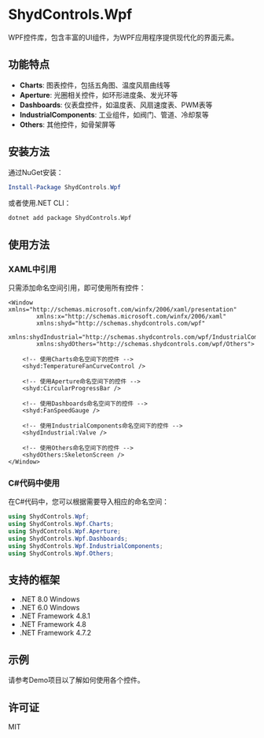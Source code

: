 # ShydControls.Wpf

WPF控件库，包含丰富的UI组件，为WPF应用程序提供现代化的界面元素。

## 功能特点

- **Charts**: 图表控件，包括五角图、温度风扇曲线等
- **Aperture**: 光圈相关控件，如环形进度条、发光环等
- **Dashboards**: 仪表盘控件，如温度表、风扇速度表、PWM表等
- **IndustrialComponents**: 工业组件，如阀门、管道、冷却泵等
- **Others**: 其他控件，如骨架屏等

## 安装方法

通过NuGet安装：

```powershell
Install-Package ShydControls.Wpf
```

或者使用.NET CLI：

```bash
dotnet add package ShydControls.Wpf
```

## 使用方法

### XAML中引用

只需添加命名空间引用，即可使用所有控件：

```xaml
<Window xmlns="http://schemas.microsoft.com/winfx/2006/xaml/presentation"
        xmlns:x="http://schemas.microsoft.com/winfx/2006/xaml"
        xmlns:shyd="http://schemas.shydcontrols.com/wpf"
        xmlns:shydIndustrial="http://schemas.shydcontrols.com/wpf/IndustrialComponents"
        xmlns:shydOthers="http://schemas.shydcontrols.com/wpf/Others">       
        
    <!-- 使用Charts命名空间下的控件 -->
    <shyd:TemperatureFanCurveControl />
    
    <!-- 使用Aperture命名空间下的控件 -->
    <shyd:CircularProgressBar />
    
    <!-- 使用Dashboards命名空间下的控件 -->
    <shyd:FanSpeedGauge />
    
    <!-- 使用IndustrialComponents命名空间下的控件 -->
    <shydIndustrial:Valve />
    
    <!-- 使用Others命名空间下的控件 -->
    <shydOthers:SkeletonScreen />
</Window>
```

### C#代码中使用

在C#代码中，您可以根据需要导入相应的命名空间：

```csharp
using ShydControls.Wpf;
using ShydControls.Wpf.Charts;
using ShydControls.Wpf.Aperture;
using ShydControls.Wpf.Dashboards;
using ShydControls.Wpf.IndustrialComponents;
using ShydControls.Wpf.Others;
```

## 支持的框架

- .NET 8.0 Windows
- .NET 6.0 Windows
- .NET Framework 4.8.1
- .NET Framework 4.8
- .NET Framework 4.7.2

## 示例

请参考Demo项目以了解如何使用各个控件。

## 许可证

MIT